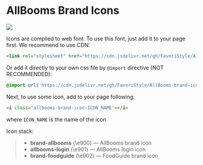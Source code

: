 # AllBooms Brand Icons
[![](https://data.jsdelivr.com/v1/package/gh/FavoriStyle/AllBooms-brand-icons/badge)](https://www.jsdelivr.com/package/gh/FavoriStyle/AllBooms-brand-icons)

Icons are compiled to web font. To use this font, just add it to your page first. We recommend to use CDN:
```html
<link rel="stylesheet" href="https://cdn.jsdelivr.net/gh/FavoriStyle/AllBooms-brand-icons@4/dist/css/allbooms-brand-icons.css"/>
```
Or add it directly to your own css file by `@import` directive (NOT RECOMMENDED):
```css
@import url('https://cdn.jsdelivr.net/gh/FavoriStyle/AllBooms-brand-icons@4/dist/css/allbooms-brand-icons.css');
```
Next, to use some icon, add to your page following:
```html
<i class="allbooms-brand-icon-ICON_NAME"></i>
```
where `ICON_NAME` is the name of the icon.

Icon stack:
> * **brand-allbooms** (\e900) — AllBooms brand icon
> * **allbooms-login** (\e901) — AllBooms login icon
> * **brand-foodguide** (\e902) — FoodGuide brand icon
